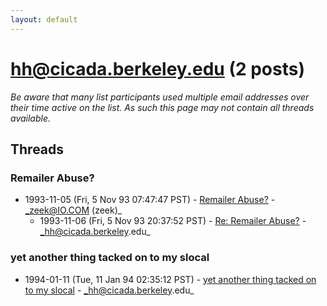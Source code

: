 ```yaml
---
layout: default
---
```


# hh@cicada.berkeley.edu (2 posts)

_Be aware that many list participants used multiple email addresses over their time active on the list. As such this page may not contain all threads available._

## Threads

### Remailer Abuse?
+ 1993-11-05 (Fri, 5 Nov 93 07:47:47 PST) - [Remailer Abuse?](/archive/1993/11/467e563eb52edd97922121ce8c182d566ee981260a36862a19d7dc584e2b343d) - _zeek@IO.COM (zeek)_
  + 1993-11-06 (Fri, 5 Nov 93 20:37:52 PST) - [Re: Remailer Abuse?](/archive/1993/11/977372418ee00036258409bbc69fbfa0127feb58728f92ee5158430b471dcac1) - _hh@cicada.berkeley.edu_

### yet another thing tacked on to my slocal
+ 1994-01-11 (Tue, 11 Jan 94 02:35:12 PST) - [yet another thing tacked on to my slocal](/archive/1994/01/0cd13d4e10718ea0f25b6e5c7679b851caaf39bfdfb4d96f3b7dbc8e72ffd484) - _hh@cicada.berkeley.edu_

